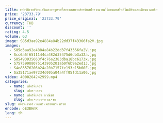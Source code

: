 ```yaml
---
title: เฟอร์นิเจอร์ร้านเสริมสวยหรูหราที่สะดวกสบายสําหรับสปาความงามโต๊ะขนตาสไตล์โมเดิร์นและเตียงนวดบริการผิวหน้า
price: '23733.79'
price_original: '23733.79'
currency: THB
discount: ''
rating: 4.5
volume: 63
image: S85d3aa92e4884a84b22dd37f43366fa2V.jpg
images:
  - S85d3aa92e4884a84b22dd37f43366fa2V.jpg
  - Scc6a5f6511144da482d35475d6db3a32a.jpg
  - S85493935663f4c76a2383dba18bc6173x.jpg
  - S7575998807514390b201ab0f6b9a2ed1J.jpg
  - S4e83576206b24a20b7157fe193c15b60F.jpg
  - Sa35171ae97234d00ba04a4ff05fd11a06.jpg
video: 4000264242999.mp4
categories:
  - name: เฟอร์นิเจอร์
    slug: เฟอร-เจอร
  - name: เฟอร์นิเจอร์ พาณิชย์
    slug: เฟอร-เจอร-พาณ-ชย
slug: เฟอร-เจอร-านเสร-มสวยหร-หราท
encode: oE3BHnK
lang: th
---
```

  